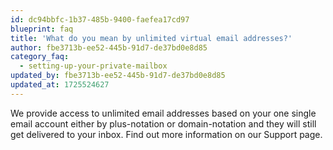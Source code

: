 ```yaml
---
id: dc94bbfc-1b37-485b-9400-faefea17cd97
blueprint: faq
title: 'What do you mean by unlimited virtual email addresses?'
author: fbe3713b-ee52-445b-91d7-de37bd0e8d85
category_faq:
  - setting-up-your-private-mailbox
updated_by: fbe3713b-ee52-445b-91d7-de37bd0e8d85
updated_at: 1725524627
---
```

We provide access to unlimited email addresses based on your one single email account either by plus-notation or domain-notation and they will still get delivered to your inbox. Find out more information on our Support page.